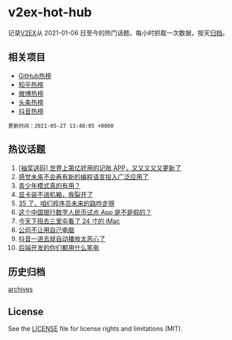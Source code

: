 # v2ex-hot-hub

 记录[V2EX](https://www.v2ex.com/)从 2021-01-06 日至今的热门话题。每小时抓取一次数据，按天[归档](archives)。
 
 ## 相关项目

- [GitHub热榜](https://github.com/snaildev/github-hot-hub)
- [知乎热榜](https://github.com/snaildev/zhihu-hot-hub)
- [微博热榜](https://github.com/snaildev/weibo-hot-hub)
- [头条热榜](https://github.com/snaildev/toutiao-hot-hub)
- [抖音热榜](https://github.com/snaildev/douyin-hot-hub)


 `更新时间：2021-05-27 13:48:05 +0800`

## 热议话题

1. [[抽奖送码] 世界上第亿好用的记账 APP，又又又又又更新了](https://www.v2ex.com/t/779316)
1. [感觉未来不会再有新的编程语言投入广泛应用了](https://www.v2ex.com/t/779322)
1. [青少年模式真的有用？](https://www.v2ex.com/t/779330)
1. [显卡装不进机箱，我裂开了](https://www.v2ex.com/t/779452)
1. [35 了，咱们程序员未来的路咋走呀](https://www.v2ex.com/t/779479)
1. [这个中国银行数字人民币试点 App 是不是假的？](https://www.v2ex.com/t/779336)
1. [今天下班去三里屯看了 24 寸的 iMac](https://www.v2ex.com/t/779433)
1. [公司不让用自己电脑](https://www.v2ex.com/t/779369)
1. [抖音一进去就自动播放太恶心了](https://www.v2ex.com/t/779511)
1. [后端开发的你们都用什么笔电](https://www.v2ex.com/t/779375)

## 历史归档

[archives](archives)

## License

See the [LICENSE](LICENSE) file for license rights and limitations (MIT).
